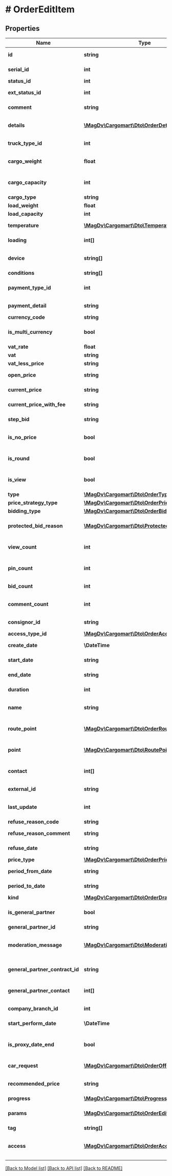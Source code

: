 # # OrderEditItem

## Properties

Name | Type | Description | Notes
------------ | ------------- | ------------- | -------------
**id** | **string** | Идентификатор заказа |
**serial_id** | **int** | Порядковый номер заказа | [optional]
**status_id** | **int** | Статуса заказа | [optional]
**ext_status_id** | **int** | Расширенный статус заказа | [optional]
**comment** | **string** | Комментарий к заказу | [optional]
**details** | [**\MagDv\Cargomart\Dto\OrderDetails[]**](OrderDetails.md) | Список деталей/комментариев/описаний заказа | [optional]
**truck_type_id** | **int** | Идентификатор типа транспорта | [optional]
**cargo_weight** | **float** | Тоннаж авто из условий заказа(в тоннах) | [optional]
**cargo_capacity** | **int** | Кубатура авто из условий заказа(в м3) | [optional]
**cargo_type** | **string** | Описание груза | [optional]
**load_weight** | **float** | Вес груза(в тоннах) | [optional]
**load_capacity** | **int** | Объём груза(в м3) | [optional]
**temperature** | [**\MagDv\Cargomart\Dto\TemperatureRange**](TemperatureRange.md) | Температурный режим в кельвинах | [optional]
**loading** | **int[]** | Требуемые типы погрузки-выгрузки | [optional]
**device** | **string[]** | Дополнительное оборудование машины | [optional]
**conditions** | **string[]** | Условия перевозки | [optional]
**payment_type_id** | **int** | Идентификатор способа оплаты заказа | [optional]
**payment_detail** | **string** | Комментарий по оплате | [optional]
**currency_code** | **string** | Код валюты заказа | [optional]
**is_multi_currency** | **bool** | Флаг мультивалютности | [optional] [default to false]
**vat_rate** | **float** | Ставка НДС | [optional]
**vat** | **string** | Размер НДС | [optional]
**vat_less_price** | **string** | Цена без НДС | [optional]
**open_price** | **string** | Начальная цена заказа | [optional]
**current_price** | **string** | Текущая цена заказа | [optional]
**current_price_with_fee** | **string** | Текущая цена заказа с комиссией | [optional]
**step_bid** | **string** | Шаг измеения цены заказа | [optional]
**is_no_price** | **bool** | Флаг заказ без цены | [optional] [default to false]
**is_round** | **bool** | @deprecated Является кругорейсом | [optional] [default to false]
**is_view** | **bool** | Был ли заказ просмотрен пользователем | [optional] [default to false]
**type** | [**\MagDv\Cargomart\Dto\OrderType**](OrderType.md) |  | [optional]
**price_strategy_type** | [**\MagDv\Cargomart\Dto\OrderPriceStrategyType**](OrderPriceStrategyType.md) |  | [optional]
**bidding_type** | [**\MagDv\Cargomart\Dto\OrderBiddingType**](OrderBiddingType.md) |  | [optional]
**protected_bid_reason** | [**\MagDv\Cargomart\Dto\ProtectedBidReason[]**](ProtectedBidReason.md) | Массив причин, по которым нельзя поставить ставку | [optional]
**view_count** | **int** | Количество просмотров данного заказа | [optional]
**pin_count** | **int** | Количество закреплений данного заказа | [optional]
**bid_count** | **int** | Количество ставок на заказ | [optional]
**comment_count** | **int** | Количество комментариев заказа | [optional]
**consignor_id** | **string** | Хэш код отправителя | [optional]
**access_type_id** | [**\MagDv\Cargomart\Dto\OrderAccessType**](OrderAccessType.md) |  | [optional]
**create_date** | **\DateTime** | Дата создания торгов | [optional]
**start_date** | **string** | Начальная дата торгов | [optional]
**end_date** | **string** | Конечная дата торгов | [optional]
**duration** | **int** | Продолжительность торгов | [optional]
**name** | **string** | Название шаблона, только для шаблонов | [optional]
**route_point** | [**\MagDv\Cargomart\Dto\OrderRoutePoint[]**](OrderRoutePoint.md) | Массив маршрутных точек заказа. | [optional]
**point** | [**\MagDv\Cargomart\Dto\RoutePointEdit[]**](RoutePointEdit.md) | @deprecated Использовать routePoint. | [optional]
**contact** | **int[]** | Список идентификаторов контактных лиц | [optional]
**external_id** | **string** | Внешний идентификатор | [optional]
**last_update** | **int** | Последняя дата обновления в виде timestamp | [optional]
**refuse_reason_code** | **string** | Причина отказа, ID | [optional]
**refuse_reason_comment** | **string** | Причина отказа, комментарий | [optional]
**refuse_date** | **string** | Причина отказа, дата создания | [optional]
**price_type** | [**\MagDv\Cargomart\Dto\OrderPriceType**](OrderPriceType.md) |  | [optional]
**period_from_date** | **string** | Период исполнения грузоперевозки От | [optional]
**period_to_date** | **string** | Период исполнения грузоперевозки До | [optional]
**kind** | [**\MagDv\Cargomart\Dto\OrderDraftKindEnum**](OrderDraftKindEnum.md) |  | [optional]
**is_general_partner** | **bool** | Флаг того что заказ под ГП | [optional] [default to false]
**general_partner_id** | **string** | Идентификатор ГП | [optional]
**moderation_message** | [**\MagDv\Cargomart\Dto\ModerationMessage[]**](ModerationMessage.md) | Сообщение о модерации от ГП, последнее приходит первым | [optional]
**general_partner_contract_id** | **string** | Идентификатор условий договора с ГП | [optional]
**general_partner_contact** | **int[]** | Список идентифкаторов кураторов от ГП | [optional]
**company_branch_id** | **int** | Идентификатор дочерней компании | [optional]
**start_perform_date** | **\DateTime** | Дата начала погрузки | [optional]
**is_proxy_date_end** | **bool** | Наступила дата, когда нельзя загрузить доверенность | [optional] [default to false]
**car_request** | [**\MagDv\Cargomart\Dto\OrderOfferCarRequest**](OrderOfferCarRequest.md) | Запрос количества машин | [optional]
**recommended_price** | **string** | Рекомендованная цена для этого заказа | [optional]
**progress** | [**\MagDv\Cargomart\Dto\ProgressItem[]**](ProgressItem.md) | Элемент прогресса | [optional]
**params** | [**\MagDv\Cargomart\Dto\OrderEditParams**](OrderEditParams.md) | Дополнительные параметры/флаги заказа | [optional]
**tag** | **string[]** | Тэги для заказа | [optional]
**access** | [**\MagDv\Cargomart\Dto\OrderAccess**](OrderAccess.md) | Описание доступных действий по объекту. |

[[Back to Model list]](../../README.md#models) [[Back to API list]](../../README.md#endpoints) [[Back to README]](../../README.md)
